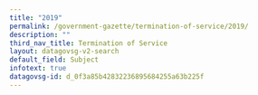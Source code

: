 ```yaml
---
title: "2019"
permalink: /government-gazette/termination-of-service/2019/
description: ""
third_nav_title: Termination of Service
layout: datagovsg-v2-search
default_field: Subject
infotext: true
datagovsg-id: d_0f3a85b42832236895684255a63b225f
---
```

